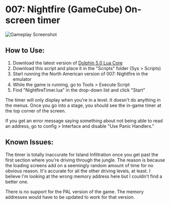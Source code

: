 # 007: Nightfire (GameCube) On-screen timer
![Gameplay Screenshot](https://cdn.discordapp.com/attachments/807451828002095175/817801194621239296/unknown.png)

## How to Use:

1) Download the latest version of [Dolphin 5.0 Lua Core](https://github.com/SwareJonge/Dolphin-Lua-Core)
2) Download this script and place it in the "Scripts" folder (Sys > Scripts)
3) Start running the North American version of 007: Nightfire in the emulator
4) While the game is running, go to Tools > Execute Script
5) Find "NightfireTimer.lua" in the drop-down list and click "Start"

The timer will only display when you're in a level. It doesn't do anything in the menus.
Once you go into a stage, you should see the in-game timer at the top corner of the screen.

If you get an error message saying something about not being able to read an address, go to config > Interface and disable "Use Panic Handlers."

## Known Issues:

The timer is totally inaccurate for Island Infiltration once you get past the first section where you're driving through the jungle. The reason is because the loading screens add on a seemingly random amount of time for no obvious reason. It's accurate for all the other driving levels, at least. I believe I'm looking at the wrong memory address here but I couldn't find a better one.

There is no support for the PAL version of the game. The memory addresses would have to be updated to work for that version.
